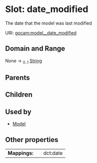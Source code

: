 
# Slot: date_modified

The date that the model was last modified

URI: [gocam:model__date_modified](https://w3id.org/gocam/model__date_modified)


## Domain and Range

None &#8594;  <sub>0..1</sub> [String](types/String.md)

## Parents


## Children


## Used by

 * [Model](Model.md)

## Other properties

|  |  |  |
| --- | --- | --- |
| **Mappings:** | | dct:date |
